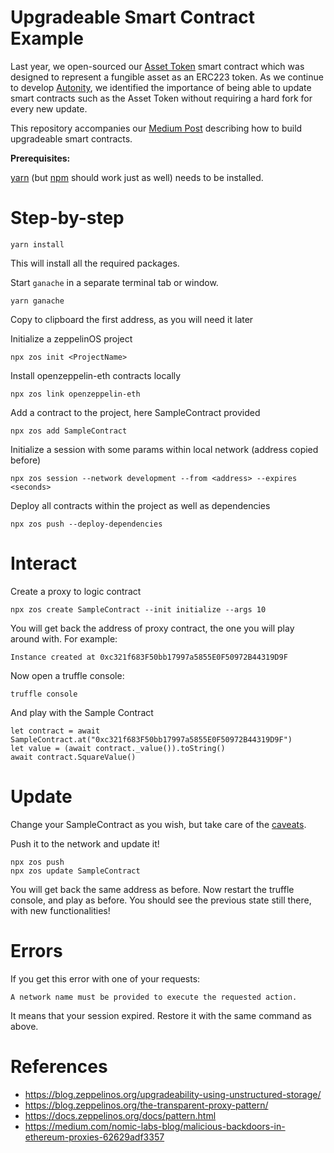 # Upgradeable Smart Contract Example

Last year, we open-sourced our [Asset Token](https://github.com/clearmatics/asset-token) smart contract which was designed to represent a fungible asset as an ERC223 token. As we continue to develop [Autonity](https://github.com/clearmatics/autonity/), we identified the importance of being able to update smart contracts such as the Asset Token without requiring a hard fork for every new update.

This repository accompanies our [Medium Post](https://medium.com/clearmatics/upgrading-smart-contracts-c9fb144eceb7) describing how to build upgradeable smart contracts. 

**Prerequisites:**

[yarn][1] (but [npm][2] should work just as well) needs to be installed.

# Step-by-step

    yarn install

This will install all the required packages.

Start `ganache` in a separate terminal tab or window.

    yarn ganache

Copy to clipboard the first address, as you will need it later

Initialize a zeppelinOS project

    npx zos init <ProjectName>

Install openzeppelin-eth contracts locally

    npx zos link openzeppelin-eth

Add a contract to the project, here SampleContract provided

    npx zos add SampleContract

Initialize a session with some params within local network (address copied before)

    npx zos session --network development --from <address> --expires <seconds>

Deploy all contracts within the project as well as dependencies

    npx zos push --deploy-dependencies

# Interact

Create a proxy to logic contract

    npx zos create SampleContract --init initialize --args 10

You will get back the address of proxy contract, the one you will play around with. For example:

    Instance created at 0xc321f683F50bb17997a5855E0F50972B44319D9F

Now open a truffle console:

    truffle console

And play with the Sample Contract
```
let contract = await SampleContract.at("0xc321f683F50bb17997a5855E0F50972B44319D9F")
let value = (await contract._value()).toString()
await contract.SquareValue()
```

# Update

Change your SampleContract as you wish, but take care of the [caveats](https://medium.com/clearmatics/upgrading-smart-contracts-c9fb144eceb7).

Push it to the network and update it!

    npx zos push
    npx zos update SampleContract

You will get back the same address as before.
Now restart the truffle console, and play as before. You should see the previous state still there, with new functionalities!

# Errors

If you get this error with one of your requests:

    A network name must be provided to execute the requested action.

It means that your session expired. Restore it with the same command as above.

# References

* https://blog.zeppelinos.org/upgradeability-using-unstructured-storage/
* https://blog.zeppelinos.org/the-transparent-proxy-pattern/
* https://docs.zeppelinos.org/docs/pattern.html
* https://medium.com/nomic-labs-blog/malicious-backdoors-in-ethereum-proxies-62629adf3357


[1]: https://yarnpkg.com/en/docs/install
[2]: https://docs.npmjs.com/getting-started/installing-node
